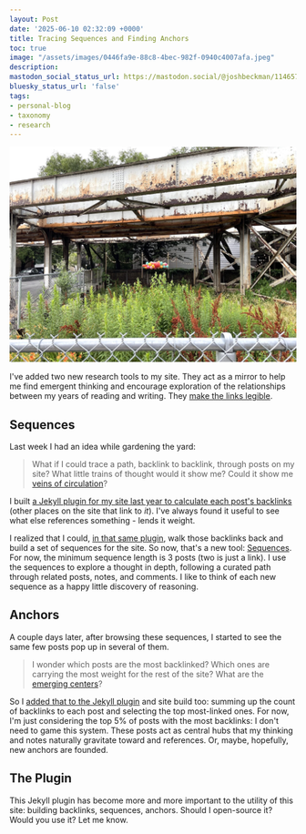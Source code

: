 ```yaml
---
layout: Post
date: '2025-06-10 02:32:09 +0000'
title: Tracing Sequences and Finding Anchors
toc: true
image: "/assets/images/0446fa9e-88c8-4bec-982f-0940c4007afa.jpeg"
description:
mastodon_social_status_url: https://mastodon.social/@joshbeckman/114657458052945348
bluesky_status_url: 'false'
tags:
- personal-blog
- taxonomy
- research
---
```



![balloons on a chain link fence](/assets/images/0446fa9e-88c8-4bec-982f-0940c4007afa.jpeg)

I've added two new research tools to my site. They act as a mirror to help me find emergent thinking and encourage exploration of the relationships between my years of reading and writing. They [make the links legible](https://www.joshbeckman.org/blog/learn-to-link-better).

## Sequences

Last week I had an idea while gardening the yard:

> What if I could trace a path, backlink to backlink, through posts on my site? What little trains of thought would it show me? Could it show me [veins of circulation](http://localhost:4000/notes/760316846)?

I built [a Jekyll plugin for my site last year to calculate each post's backlinks](https://github.com/joshbeckman/notes/blob/5a41ec15a998c8dedac3e991bf5b15e2315108fc/_plugins/raw_content.rb) (other places on the site that link to _it_). I've always found it useful to see what else references something - lends it weight.

I realized that I could, [in that same plugin](https://github.com/joshbeckman/notes/blob/5097938f139c5c8d88a582f5c0abe3ada1aaacbe/_plugins/raw_content.rb#L62), walk those backlinks back and build a set of sequences for the site. So now, that's a new tool: [Sequences](/sequences). For now, the minimum sequence length is 3 posts (two is just a link). I use the sequences to explore a thought in depth, following a curated path through related posts, notes, and comments. I like to think of each new sequence as a happy little discovery of reasoning.

## Anchors

A couple days later, after browsing these sequences, I started to see the same few posts pop up in several of them.

> I wonder which posts are the most backlinked? Which ones are carrying the most weight for the rest of the site? What are the [emerging centers](https://www.joshbeckman.org/notes/475090054)?

So I [added that to the Jekyll plugin](https://github.com/joshbeckman/notes/commit/b1d89c8819dd391e142de2edbd50e9dc1462b546#diff-11600b9c18477e9076c4a4be95e66e5a99b88d22426613c5dd4cba3d24f69a5e) and site build too: summing up the count of backlinks to each post and selecting the top most-linked ones. For now, I'm just considering the top 5% of posts with the most backlinks: I don't need to game this system. These posts act as central hubs that my thinking and notes naturally gravitate toward and references. Or, maybe, hopefully, new anchors are founded.

## The Plugin

This Jekyll plugin has become more and more important to the utility of this site: building backlinks, sequences, anchors. Should I open-source it? Would you use it? Let me know.
